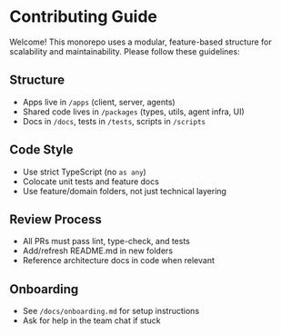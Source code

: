 # Contributing Guide

Welcome! This monorepo uses a modular, feature-based structure for scalability and maintainability. Please follow these guidelines:

## Structure
- Apps live in `/apps` (client, server, agents)
- Shared code lives in `/packages` (types, utils, agent infra, UI)
- Docs in `/docs`, tests in `/tests`, scripts in `/scripts`

## Code Style
- Use strict TypeScript (no `as any`)
- Colocate unit tests and feature docs
- Use feature/domain folders, not just technical layering

## Review Process
- All PRs must pass lint, type-check, and tests
- Add/refresh README.md in new folders
- Reference architecture docs in code when relevant

## Onboarding
- See `/docs/onboarding.md` for setup instructions
- Ask for help in the team chat if stuck 